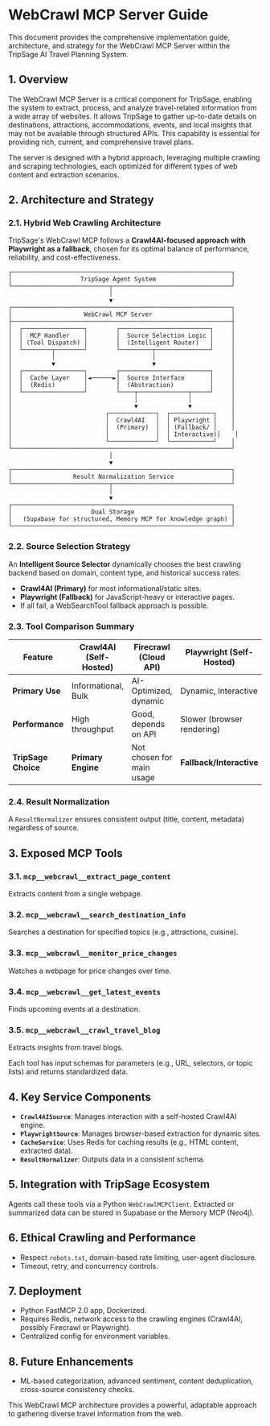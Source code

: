 # WebCrawl MCP Server Guide

This document provides the comprehensive implementation guide, architecture, and strategy for the WebCrawl MCP Server within the TripSage AI Travel Planning System.

## 1. Overview

The WebCrawl MCP Server is a critical component for TripSage, enabling the system to extract, process, and analyze travel-related information from a wide array of websites. It allows TripSage to gather up-to-date details on destinations, attractions, accommodations, events, and local insights that may not be available through structured APIs. This capability is essential for providing rich, current, and comprehensive travel plans.

The server is designed with a hybrid approach, leveraging multiple crawling and scraping technologies, each optimized for different types of web content and extraction scenarios.

## 2. Architecture and Strategy

### 2.1. Hybrid Web Crawling Architecture

TripSage's WebCrawl MCP follows a **Crawl4AI-focused approach with Playwright as a fallback**, chosen for its optimal balance of performance, reliability, and cost-effectiveness.

```plaintext
┌─────────────────────────────────────────────────────────────┐
│                   TripSage Agent System                     │
└───────────────────────────┬─────────────────────────────────┘
                            │
                            ▼
┌─────────────────────────────────────────────────────────────┐
│                    WebCrawl MCP Server                      │
├─────────────────────────────────────────────────────────────┤
│  ┌─────────────────┐        ┌─────────────────────────┐     │
│  │  MCP Handler    │        │  Source Selection Logic │     │
│  │ (Tool Dispatch) │        │  (Intelligent Router)   │     │
│  └────────┬────────┘        └─────────┬───────────────┘     │
│           │                           │                     │
│           ▼                           ▼                     │
│  ┌─────────────────┐        ┌─────────────────────────┐     │
│  │  Cache Layer    │◄──────►│  Source Interface       │     │
│  │  (Redis)        │        │  (Abstraction)          │     │
│  └─────────────────┘        └────┬──────────────┬─────┘     │
│                                  │              │           │
│                                  ▼              ▼           │
│                          ┌─────────────┐  ┌────────────┐    │
│                          │  Crawl4AI   │  │ Playwright │    │
│                          │  (Primary)  │  │ (Fallback/ │    │
│                          │             │  │ Interactive)│    │
│                          └─────────────┘  └────────────┘    │
└─────────────────────────────────────────────────────────────┘
                            │
                            ▼
┌─────────────────────────────────────────────────────────────┐
│                 Result Normalization Service                │
└───────────────────────────┬─────────────────────────────────┘
                            │
                            ▼
┌─────────────────────────────────────────────────────────────┐
│                      Dual Storage                           │
│   (Supabase for structured, Memory MCP for knowledge graph) │
└─────────────────────────────────────────────────────────────┘
```

### 2.2. Source Selection Strategy

An **Intelligent Source Selector** dynamically chooses the best crawling backend based on domain, content type, and historical success rates:

- **Crawl4AI (Primary)** for most informational/static sites.
- **Playwright (Fallback)** for JavaScript-heavy or interactive pages.
- If all fail, a WebSearchTool fallback approach is possible.

### 2.3. Tool Comparison Summary

| Feature             | Crawl4AI (Self-Hosted) | Firecrawl (Cloud API)     | Playwright (Self-Hosted)   |
| ------------------- | ---------------------- | ------------------------- | -------------------------- |
| **Primary Use**     | Informational, Bulk    | AI-Optimized, dynamic     | Dynamic, Interactive       |
| **Performance**     | High throughput        | Good, depends on API      | Slower (browser rendering) |
| **TripSage Choice** | **Primary Engine**     | Not chosen for main usage | **Fallback/Interactive**   |

### 2.4. Result Normalization

A `ResultNormalizer` ensures consistent output (title, content, metadata) regardless of source.

## 3. Exposed MCP Tools

### 3.1. `mcp__webcrawl__extract_page_content`

Extracts content from a single webpage.

### 3.2. `mcp__webcrawl__search_destination_info`

Searches a destination for specified topics (e.g., attractions, cuisine).

### 3.3. `mcp__webcrawl__monitor_price_changes`

Watches a webpage for price changes over time.

### 3.4. `mcp__webcrawl__get_latest_events`

Finds upcoming events at a destination.

### 3.5. `mcp__webcrawl__crawl_travel_blog`

Extracts insights from travel blogs.

Each tool has input schemas for parameters (e.g., URL, selectors, or topic lists) and returns standardized data.

## 4. Key Service Components

- **`Crawl4AISource`**: Manages interaction with a self-hosted Crawl4AI engine.
- **`PlaywrightSource`**: Manages browser-based extraction for dynamic sites.
- **`CacheService`**: Uses Redis for caching results (e.g., HTML content, extracted data).
- **`ResultNormalizer`**: Outputs data in a consistent schema.

## 5. Integration with TripSage Ecosystem

Agents call these tools via a Python `WebCrawlMCPClient`. Extracted or summarized data can be stored in Supabase or the Memory MCP (Neo4j).

## 6. Ethical Crawling and Performance

- Respect `robots.txt`, domain-based rate limiting, user-agent disclosure.
- Timeout, retry, and concurrency controls.

## 7. Deployment

- Python FastMCP 2.0 app, Dockerized.
- Requires Redis, network access to the crawling engines (Crawl4AI, possibly Firecrawl or Playwright).
- Centralized config for environment variables.

## 8. Future Enhancements

- ML-based categorization, advanced sentiment, content deduplication, cross-source consistency checks.

This WebCrawl MCP architecture provides a powerful, adaptable approach to gathering diverse travel information from the web.
